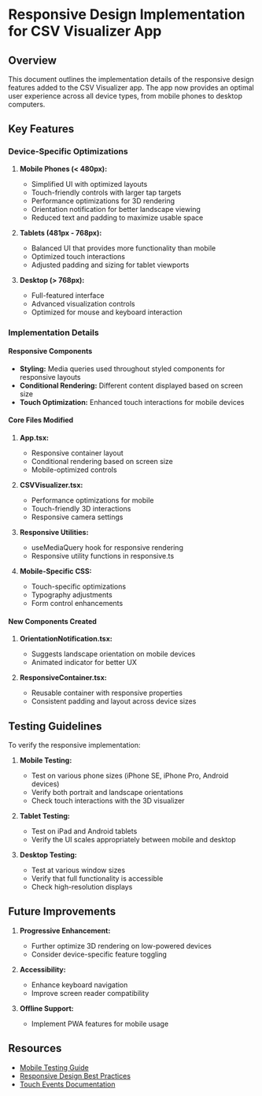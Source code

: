 # Responsive Design Implementation for CSV Visualizer App

## Overview

This document outlines the implementation details of the responsive design features added to the CSV Visualizer app. The app now provides an optimal user experience across all device types, from mobile phones to desktop computers.

## Key Features

### Device-Specific Optimizations

1. **Mobile Phones (< 480px):**
   - Simplified UI with optimized layouts
   - Touch-friendly controls with larger tap targets
   - Performance optimizations for 3D rendering
   - Orientation notification for better landscape viewing
   - Reduced text and padding to maximize usable space

2. **Tablets (481px - 768px):**
   - Balanced UI that provides more functionality than mobile
   - Optimized touch interactions
   - Adjusted padding and sizing for tablet viewports

3. **Desktop (> 768px):**
   - Full-featured interface
   - Advanced visualization controls
   - Optimized for mouse and keyboard interaction

### Implementation Details

#### Responsive Components

- **Styling:** Media queries used throughout styled components for responsive layouts
- **Conditional Rendering:** Different content displayed based on screen size
- **Touch Optimization:** Enhanced touch interactions for mobile devices

#### Core Files Modified

1. **App.tsx:**
   - Responsive container layout
   - Conditional rendering based on screen size
   - Mobile-optimized controls

2. **CSVVisualizer.tsx:**
   - Performance optimizations for mobile
   - Touch-friendly 3D interactions
   - Responsive camera settings

3. **Responsive Utilities:**
   - useMediaQuery hook for responsive rendering
   - Responsive utility functions in responsive.ts

4. **Mobile-Specific CSS:**
   - Touch-specific optimizations
   - Typography adjustments
   - Form control enhancements

#### New Components Created

1. **OrientationNotification.tsx:**
   - Suggests landscape orientation on mobile devices
   - Animated indicator for better UX

2. **ResponsiveContainer.tsx:**
   - Reusable container with responsive properties
   - Consistent padding and layout across device sizes

## Testing Guidelines

To verify the responsive implementation:

1. **Mobile Testing:**
   - Test on various phone sizes (iPhone SE, iPhone Pro, Android devices)
   - Verify both portrait and landscape orientations
   - Check touch interactions with the 3D visualizer

2. **Tablet Testing:**
   - Test on iPad and Android tablets
   - Verify the UI scales appropriately between mobile and desktop

3. **Desktop Testing:**
   - Test at various window sizes
   - Verify that full functionality is accessible
   - Check high-resolution displays

## Future Improvements

1. **Progressive Enhancement:**
   - Further optimize 3D rendering on low-powered devices
   - Consider device-specific feature toggling

2. **Accessibility:**
   - Enhance keyboard navigation
   - Improve screen reader compatibility

3. **Offline Support:**
   - Implement PWA features for mobile usage

## Resources

- [Mobile Testing Guide](https://developer.mozilla.org/en-US/docs/Web/Guide/Mobile)
- [Responsive Design Best Practices](https://web.dev/responsive-web-design-basics/)
- [Touch Events Documentation](https://developer.mozilla.org/en-US/docs/Web/API/Touch_events)
